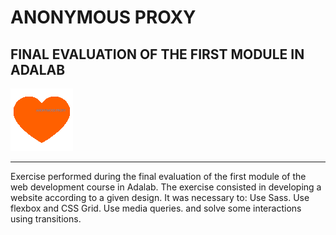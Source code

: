 # ANONYMOUS PROXY 
## FINAL EVALUATION OF THE FIRST MODULE IN ADALAB

   ![](https://github.com/Adalab/modulo-1-evaluacion-final-cvcastano/blob/master/src/images/beating-heart.gif)     
        
---   
Exercise performed during the final evaluation of the first module of the web development course in Adalab. 
The exercise consisted in developing a website according to a given design. It was necessary to:
Use Sass.
Use flexbox and CSS Grid.
Use media queries.
and solve some interactions using transitions.
